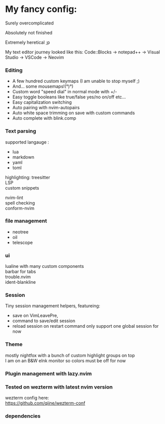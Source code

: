# My fancy config:

Surely overcomplicated

Absolutely not finished

Extremely heretical ;p

My text editor journey looked like this:
Code::Blocks -> notepad++ -> Visual Studio -> VSCode -> Neovim  

### Editing
- A few hundred custom keymaps (I am unable to stop myself ;) 
- And... some mousemaps!(°)°)  
- Custom word "speed dial" in normal mode with +/-  
- Easy toggle booleans like true/false yes/no on/off etc...  
- Easy capitalization switching  
- Auto pairing with nvim-autopairs  
- Auto white space trimming on save with custom commands  
- Auto complete with blink.comp  

### Text parsing
supported langauge :
- lua
- markdown
- yaml
- toml  

highlighting: treesitter  
LSP  
custom snippets  

nvim-lint  
spell checking  
conform-nvim  

### file management
- neotree  
- oil  
- telescope  

### ui
lualine with many custom components  
barbar for tabs  
trouble.nvim  
ident-blankline  

### Session
Tiny session management helpers, featureing:  
- save on VimLeavePre,
- command to save/edit session 
- reload session on restart command
only support one global session for now  

### Theme
mostly nightfox with a bunch of custom highlight groups on top  
I am on an B&W eInk monitor so colors must be off for now  

### Plugin management with lazy.nvim

### Tested on wezterm with latest nvim version
wezterm config here:  
https://github.com/qiine/wezterm-conf  

### dependencies 

